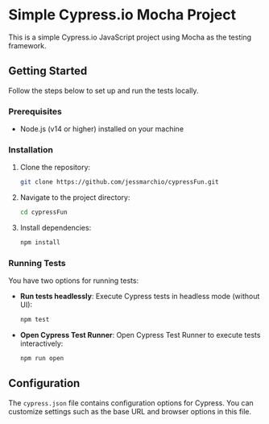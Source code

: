 # Simple Cypress.io Mocha Project

This is a simple Cypress.io JavaScript project using Mocha as the testing framework.

## Getting Started

Follow the steps below to set up and run the tests locally.

### Prerequisites

- Node.js (v14 or higher) installed on your machine

### Installation

1. Clone the repository:

   ```bash
   git clone https://github.com/jessmarchio/cypressFun.git
   ```

2. Navigate to the project directory:

   ```bash
   cd cypressFun
   ```

3. Install dependencies:

   ```bash
   npm install
   ```

### Running Tests

You have two options for running tests:

- **Run tests headlessly**: Execute Cypress tests in headless mode (without UI):

  ```bash
  npm test
  ```

- **Open Cypress Test Runner**: Open Cypress Test Runner to execute tests interactively:

  ```bash
  npm run open
  ```

## Configuration

The `cypress.json` file contains configuration options for Cypress. You can customize settings such as the base URL and browser options in this file.
